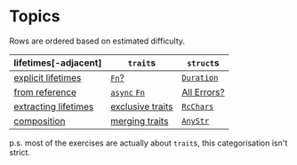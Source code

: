 # Topics

Rows are ordered based on estimated difficulty.

| lifetimes\[-adjacent\] | `trait`s           | `struct`s     |
|------------------------|--------------------|---------------|
| [explicit lifetimes]   | [`Fn`?]            | [`Duration`]  |
| [from reference]       | [`async` `Fn`]     | [All Errors?] |
| [extracting lifetimes] | [exclusive traits] | [`RcChars`]   |
| [composition]          | [merging traits]   | [`AnyStr`]    |

p.s. most of the exercises are actually about `trait`s, this categorisation isn't strict.

[explicit lifetimes]: ./exercises/refbind.md
[`Fn`?]: ./exercises/bind.md
[`RcChars`]: ./exercises/rcchars.md
[extracting lifetimes]: ./exercises/bool_stream.md
[exclusive traits]: ./exercises/multiple_blanket.md
[merging traits]: ./exercises/modes.md
[`AnyStr`]: ./exercises/anystr.md
[composition]: ./exercises/composition.md
[`Duration`]: ./exercises/duration.md
[All Errors?]: ./exercises/all_errors.md
[from reference]: ./exercises/fromref.md
[`async` `Fn`]: ./exercises/async_fn.md
